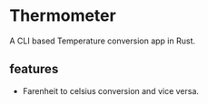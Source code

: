 # Thermometer
A CLI based Temperature conversion app in Rust.

## features
- Farenheit to celsius conversion and vice versa.
